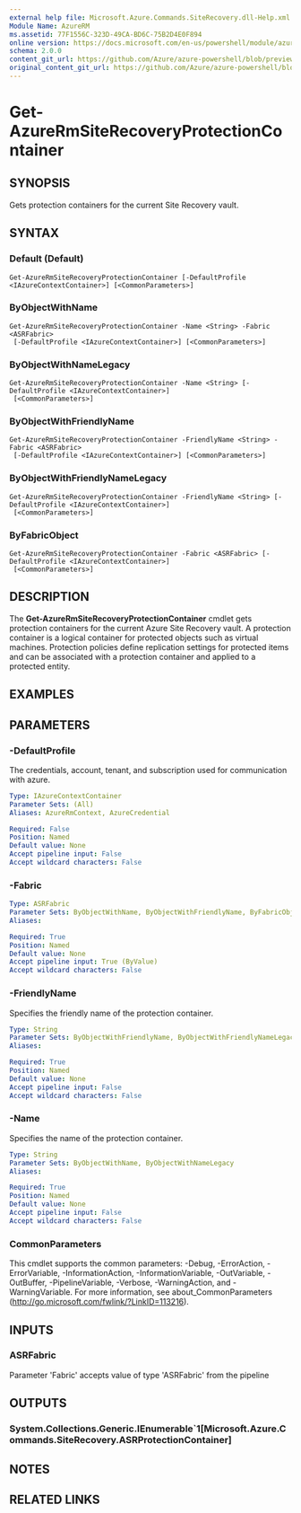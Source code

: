 ```yaml
---
external help file: Microsoft.Azure.Commands.SiteRecovery.dll-Help.xml
Module Name: AzureRM
ms.assetid: 77F1556C-323D-49CA-BD6C-75B2D4E0F894
online version: https://docs.microsoft.com/en-us/powershell/module/azurerm.siterecovery/get-azurermsiterecoveryprotectioncontainer
schema: 2.0.0
content_git_url: https://github.com/Azure/azure-powershell/blob/preview/src/ResourceManager/SiteRecovery/Commands.SiteRecovery/help/Get-AzureRmSiteRecoveryProtectionContainer.md
original_content_git_url: https://github.com/Azure/azure-powershell/blob/preview/src/ResourceManager/SiteRecovery/Commands.SiteRecovery/help/Get-AzureRmSiteRecoveryProtectionContainer.md
---
```


# Get-AzureRmSiteRecoveryProtectionContainer

## SYNOPSIS
Gets protection containers for the current Site Recovery vault.

## SYNTAX

### Default (Default)
```
Get-AzureRmSiteRecoveryProtectionContainer [-DefaultProfile <IAzureContextContainer>] [<CommonParameters>]
```

### ByObjectWithName
```
Get-AzureRmSiteRecoveryProtectionContainer -Name <String> -Fabric <ASRFabric>
 [-DefaultProfile <IAzureContextContainer>] [<CommonParameters>]
```

### ByObjectWithNameLegacy
```
Get-AzureRmSiteRecoveryProtectionContainer -Name <String> [-DefaultProfile <IAzureContextContainer>]
 [<CommonParameters>]
```

### ByObjectWithFriendlyName
```
Get-AzureRmSiteRecoveryProtectionContainer -FriendlyName <String> -Fabric <ASRFabric>
 [-DefaultProfile <IAzureContextContainer>] [<CommonParameters>]
```

### ByObjectWithFriendlyNameLegacy
```
Get-AzureRmSiteRecoveryProtectionContainer -FriendlyName <String> [-DefaultProfile <IAzureContextContainer>]
 [<CommonParameters>]
```

### ByFabricObject
```
Get-AzureRmSiteRecoveryProtectionContainer -Fabric <ASRFabric> [-DefaultProfile <IAzureContextContainer>]
 [<CommonParameters>]
```

## DESCRIPTION
The **Get-AzureRmSiteRecoveryProtectionContainer** cmdlet gets protection containers for the current Azure Site Recovery vault.
A protection container is a logical container for protected objects such as virtual machines.
Protection policies define replication settings for protected items and can be associated with a protection container and applied to a protected entity.

## EXAMPLES

## PARAMETERS

### -DefaultProfile
The credentials, account, tenant, and subscription used for communication with azure.

```yaml
Type: IAzureContextContainer
Parameter Sets: (All)
Aliases: AzureRmContext, AzureCredential

Required: False
Position: Named
Default value: None
Accept pipeline input: False
Accept wildcard characters: False
```

### -Fabric
```yaml
Type: ASRFabric
Parameter Sets: ByObjectWithName, ByObjectWithFriendlyName, ByFabricObject
Aliases: 

Required: True
Position: Named
Default value: None
Accept pipeline input: True (ByValue)
Accept wildcard characters: False
```

### -FriendlyName
Specifies the friendly name of the protection container.

```yaml
Type: String
Parameter Sets: ByObjectWithFriendlyName, ByObjectWithFriendlyNameLegacy
Aliases: 

Required: True
Position: Named
Default value: None
Accept pipeline input: False
Accept wildcard characters: False
```

### -Name
Specifies the name of the protection container.

```yaml
Type: String
Parameter Sets: ByObjectWithName, ByObjectWithNameLegacy
Aliases: 

Required: True
Position: Named
Default value: None
Accept pipeline input: False
Accept wildcard characters: False
```

### CommonParameters
This cmdlet supports the common parameters: -Debug, -ErrorAction, -ErrorVariable, -InformationAction, -InformationVariable, -OutVariable, -OutBuffer, -PipelineVariable, -Verbose, -WarningAction, and -WarningVariable. For more information, see about_CommonParameters (http://go.microsoft.com/fwlink/?LinkID=113216).

## INPUTS

### ASRFabric
Parameter 'Fabric' accepts value of type 'ASRFabric' from the pipeline

## OUTPUTS

### System.Collections.Generic.IEnumerable`1[Microsoft.Azure.Commands.SiteRecovery.ASRProtectionContainer]

## NOTES

## RELATED LINKS

